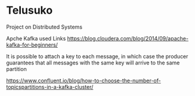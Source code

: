 # Telusuko
Project on Distributed Systems

Apche Kafka used Links
https://blog.cloudera.com/blog/2014/09/apache-kafka-for-beginners/

It is possible to attach a key to each message, in which case the producer guarantees that all messages with the same key will arrive to the same partition
 
https://www.confluent.io/blog/how-to-choose-the-number-of-topicspartitions-in-a-kafka-cluster/
